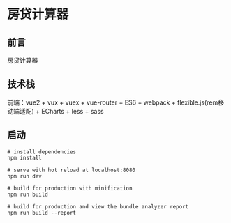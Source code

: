 # 房贷计算器
## 前言 ##
房贷计算器
## 技术栈 ##

前端：vue2 + vux + vuex + vue-router + ES6 + webpack + flexible.js(rem移动端适配) + ECharts + less + sass
 

## 启动 ##

    # install dependencies
	npm install

	# serve with hot reload at localhost:8080
	npm run dev

	# build for production with minification
	npm run build

	# build for production and view the bundle analyzer report
	npm run build --report